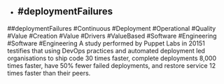- ## #deploymentFailures
##deploymentFailures #Continuous #Deployment #Operational #Quality #Value #Creation #Value #Drivers #ValueBased #Software #Engineering #Software #Engineering 
A study performed by Puppet Labs in 20151 testifies that using DevOps practices and automated deployment led organisations to ship code 30 times faster, complete deployments 8,000 times faster, have 50% fewer failed deployments, and restore service 12 times faster than their peers.

